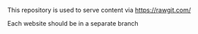 This repository is used to serve content via https://rawgit.com/

Each website should be in a separate branch
